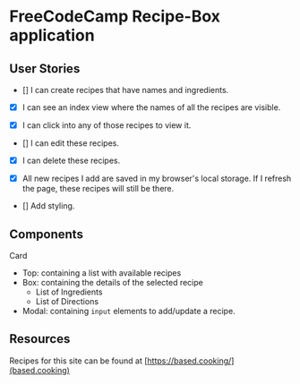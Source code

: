 # FreeCodeCamp Recipe-Box application

## User Stories

- [] I can create recipes that have names and ingredients.

- [x] I can see an index view where the names of all the recipes are visible.

- [x] I can click into any of those recipes to view it.

- [] I can edit these recipes.

- [x] I can delete these recipes.

- [x] All new recipes I add are saved in my browser's local storage. If I refresh the page, these recipes will still be there.

- [] Add styling.

## Components

Card

- Top: containing a list with available recipes
- Box: containing the details of the selected recipe
  - List of Ingredients
  - List of Directions
- Modal: containing `input` elements to add/update a recipe.

## Resources

Recipes for this site can be found at [https://based.cooking/](based.cooking)
